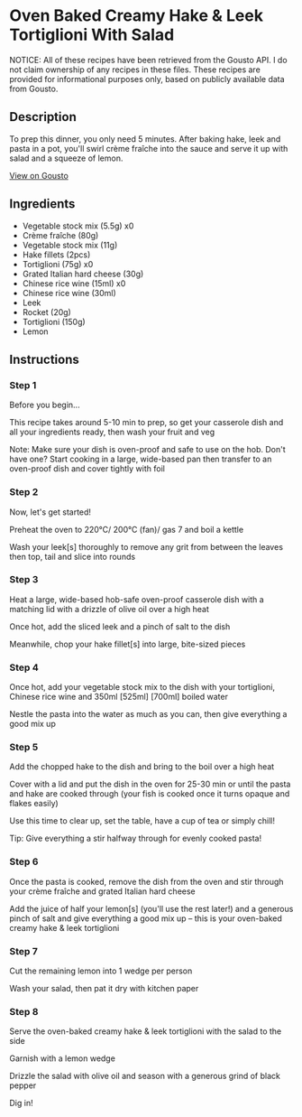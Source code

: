 # Oven Baked Creamy Hake & Leek Tortiglioni With Salad

NOTICE: All of these recipes have been retrieved from the Gousto API. I do not claim ownership of any recipes in these files. These recipes are provided for informational purposes only, based on publicly available data from Gousto.

## Description

To prep this dinner, you only need 5 minutes. After baking hake, leek and pasta in a pot, you'll swirl crème fraîche into the sauce and serve it up with salad and a squeeze of lemon. 

[View on Gousto](https://www.gousto.co.uk/recipes/cookbook/oven-baked-creamy-hake-spinach-tortiglioni-with-rocket)

## Ingredients

- Vegetable stock mix (5.5g) x0
- Crème fraîche (80g)
- Vegetable stock mix (11g)
- Hake fillets (2pcs)
- Tortiglioni (75g) x0
- Grated Italian hard cheese (30g)
- Chinese rice wine (15ml) x0
- Chinese rice wine (30ml)
- Leek
- Rocket (20g)
- Tortiglioni (150g)
- Lemon

## Instructions


### Step 1

Before you begin...

This recipe takes around 5-10 min to prep, so get your casserole dish and all your ingredients ready, then wash your fruit and veg

Note: Make sure your dish is oven-proof and safe to use on the hob. Don't have one? Start cooking in a large, wide-based pan then transfer to an oven-proof dish and cover tightly with foil


### Step 2

Now, let's get started!

Preheat the oven to 220°C/ 200°C (fan)/ gas 7 and boil a kettle

Wash your leek[s] thoroughly to remove any grit from between the leaves then top, tail and slice into rounds


### Step 3

Heat a large, wide-based hob-safe oven-proof casserole dish with a matching lid with a drizzle of olive oil over a high heat

Once hot, add the sliced leek and a pinch of salt to the dish

Meanwhile, chop your hake fillet[s] into large, bite-sized pieces


### Step 4

Once hot, add your vegetable stock mix to the dish with your tortiglioni, Chinese rice wine and 350ml <span class="text-purple">[525ml]</span> <span class="text-danger">[700ml]</span> boiled water

Nestle the pasta into the water as much as you can, then give everything a good mix up


### Step 5

Add the chopped hake to the dish and bring to the boil over a high heat

Cover with a lid and put the dish in the oven for 25-30 min or until the pasta and hake are cooked through (your fish is cooked once it turns opaque and flakes easily)

Use this time to clear up, set the table, have a cup of tea or simply chill!

Tip: Give everything a stir halfway through for evenly cooked pasta!


### Step 6

Once the pasta is cooked, remove the dish from the oven and stir through your crème fraîche and grated Italian hard cheese

Add the juice of half your lemon[s] (you'll use the rest later!) and a generous pinch of salt and give everything a good mix up – this is your oven-baked creamy hake & leek tortiglioni


### Step 7

Cut the remaining lemon into 1 wedge per person

Wash your salad, then pat it dry with kitchen paper

### Step 8

Serve the oven-baked creamy hake & leek tortiglioni with the salad to the side

Garnish with a lemon wedge

Drizzle the salad with olive oil and season with a generous grind of black pepper

Dig in!

